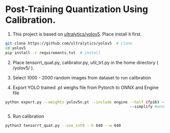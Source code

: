# Post-Training Quantization Using Calibration.

1) This project is based on [ultralytics/yolov5](https://github.com/ultralytics/yolov5). Place install it first.

```bash
git clone https://github.com/ultralytics/yolov5  # clone
cd yolov5
pip install -r requirements.txt  # install
```
2) Place tensorrt_quat.py, calibrator.py, util_trt.py in the home directory ( /yolov5/ ).
3) Select 1000 - 2000 random images from dataset to run calibration

4) Export YOLO trained .pt weighs file from Pytorch to ONNX and Engine file
```bash
python export.py --weights yolov5n.pt --include engine --half (fp16) --imgsz 640
                                                       --simplify #onnx-simplifier (https://github.com/daquexian/onnx-simplifier)
```
5) Run calibration
```bash
python3 tensorrt_quat.py --use_int8 --h 640 --w 640

```
